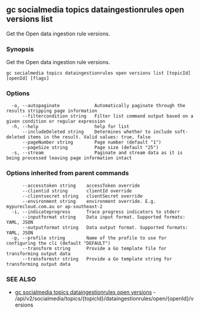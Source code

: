 ## gc socialmedia topics dataingestionrules open versions list

Get the Open data ingestion rule versions.

### Synopsis

Get the Open data ingestion rule versions.

```
gc socialmedia topics dataingestionrules open versions list [topicId] [openId] [flags]
```

### Options

```
  -a, --autopaginate             Automatically paginate through the results stripping page information
      --filtercondition string   Filter list command output based on a given condition or regular expression
  -h, --help                     help for list
      --includeDeleted string    Determines whether to include soft-deleted items in the result. Valid values: true, false
      --pageNumber string        Page number (default "1")
      --pageSize string          Page size (default "25")
  -s, --stream                   Paginate and stream data as it is being processed leaving page information intact
```

### Options inherited from parent commands

```
      --accesstoken string    accessToken override
      --clientid string       clientId override
      --clientsecret string   clientSecret override
      --environment string    environment override. E.g. mypurecloud.com.au or ap-southeast-2
  -i, --indicateprogress      Trace progress indicators to stderr
      --inputformat string    Data input format. Supported formats: YAML, JSON
      --outputformat string   Data output format. Supported formats: YAML, JSON
  -p, --profile string        Name of the profile to use for configuring the cli (default "DEFAULT")
      --transform string      Provide a Go template file for transforming output data
      --transformstr string   Provide a Go template string for transforming output data
```

### SEE ALSO

* [gc socialmedia topics dataingestionrules open versions](gc_socialmedia_topics_dataingestionrules_open_versions.html)	 - /api/v2/socialmedia/topics/{topicId}/dataingestionrules/open/{openId}/versions


